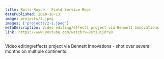 ```yaml
---
title: Rolls-Royce - Field Service Reps
datePublished: 2010-10-13
image: projects/2.jpeg
images: ['projects/2-1.jpeg']
metaDescription: Video editing/effects project via Bennett Innovations - shot over several months on multiple continents.
link: https://www.youtube.com/watch?v=DKYiuKjdr90
---
```

Video editing/effects project via Bennett Innovations - shot over several months on multiple continents.
